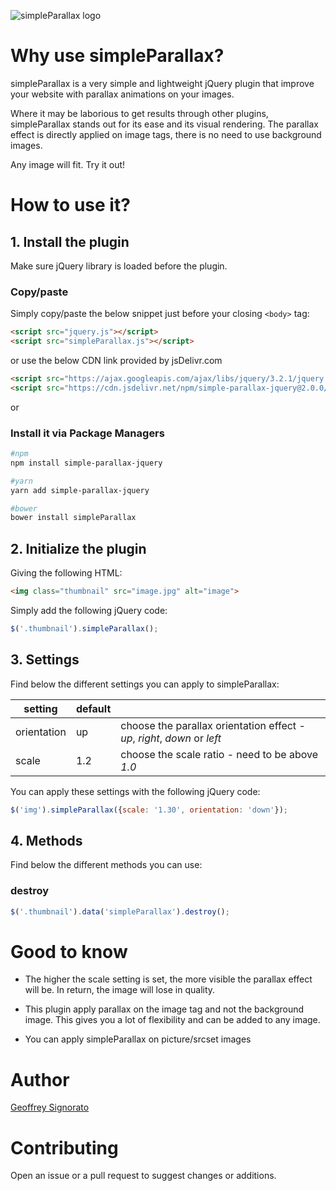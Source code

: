 ![simpleParallax logo](https://anakao-theme.com/simpleparallax/img/social/base-github.png)

# Why use simpleParallax?

simpleParallax is a very simple and lightweight jQuery plugin that improve your website with parallax animations on your images.

Where it may be laborious to get results through other plugins, simpleParallax stands out for its ease and its visual rendering. The parallax effect is directly applied on image tags, there is no need to use background images.

Any image will fit. Try it out!

# How to use it?

## 1. Install the plugin

Make sure jQuery library is loaded before the plugin.

### Copy/paste

Simply copy/paste the below snippet just before your closing `<body>` tag:

```html
<script src="jquery.js"></script>
<script src="simpleParallax.js"></script>
```

or use the below CDN link provided by jsDelivr.com

```html
<script src="https://ajax.googleapis.com/ajax/libs/jquery/3.2.1/jquery.min.js"></script>
<script src="https://cdn.jsdelivr.net/npm/simple-parallax-jquery@2.0.0/src/simpleParallax.min.js"></script>
```

or

### Install it via Package Managers

```sh
#npm
npm install simple-parallax-jquery

#yarn
yarn add simple-parallax-jquery

#bower
bower install simpleParallax
```

## 2. Initialize the plugin

Giving the following HTML:

```html
<img class="thumbnail" src="image.jpg" alt="image">
```

Simply add the following jQuery code:

```javascript
$('.thumbnail').simpleParallax();
```

## 3. Settings

Find below the different settings you can apply to simpleParallax:

| setting     | default |   |
|-------------|---------|---|
| orientation | up      | choose the parallax orientation effect - *up*, *right*, *down* or *left* |
| scale       | 1.2     | choose the scale ratio - need to be above *1.0*  |

You can apply these settings with the following jQuery code:

```javascript
$('img').simpleParallax({scale: '1.30', orientation: 'down'});
```

## 4. Methods

Find below the different methods you can use:

### destroy

```javascript
$('.thumbnail').data('simpleParallax').destroy();
```

# Good to know

* The higher the scale setting is set, the more visible the parallax effect will be. In return, the image will lose in quality.

* This plugin apply parallax on the image tag and not the background image. This gives you a lot of flexibility and can be added to any image.

* You can apply simpleParallax on picture/srcset images

# Author

[Geoffrey Signorato](https://github.com/geosenna/)

# Contributing

Open an issue or a pull request to suggest changes or additions.


